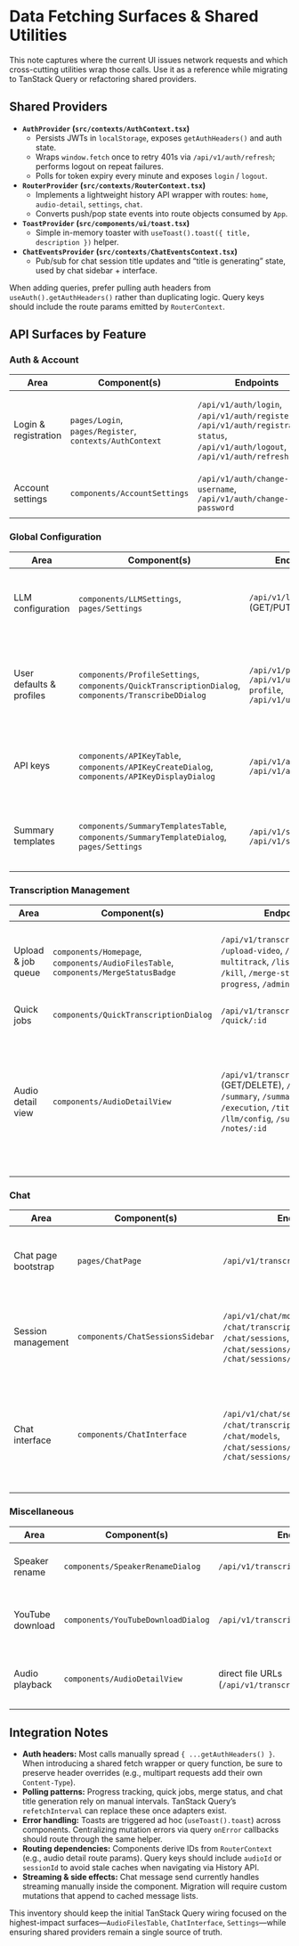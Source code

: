 # Data Fetching Surfaces & Shared Utilities

This note captures where the current UI issues network requests and which cross-cutting utilities wrap those calls. Use it as a reference while migrating to TanStack Query or refactoring shared providers.

## Shared Providers

- **`AuthProvider` (`src/contexts/AuthContext.tsx`)**
  - Persists JWTs in `localStorage`, exposes `getAuthHeaders()` and auth state.
  - Wraps `window.fetch` once to retry 401s via `/api/v1/auth/refresh`; performs logout on repeat failures.
  - Polls for token expiry every minute and exposes `login` / `logout`.
- **`RouterProvider` (`src/contexts/RouterContext.tsx`)**
  - Implements a lightweight history API wrapper with routes: `home`, `audio-detail`, `settings`, `chat`.
  - Converts push/pop state events into route objects consumed by `App`.
- **`ToastProvider` (`src/components/ui/toast.tsx`)**
  - Simple in-memory toaster with `useToast().toast({ title, description })` helper.
- **`ChatEventsProvider` (`src/contexts/ChatEventsContext.tsx`)**
  - Pub/sub for chat session title updates and “title is generating” state, used by chat sidebar + interface.

When adding queries, prefer pulling auth headers from `useAuth().getAuthHeaders()` rather than duplicating logic. Query keys should include the route params emitted by `RouterContext`.

## API Surfaces by Feature

### Auth & Account

| Area | Component(s) | Endpoints | Notes |
| --- | --- | --- | --- |
| Login & registration | `pages/Login`, `pages/Register`, `contexts/AuthContext` | `/api/v1/auth/login`, `/api/v1/auth/register`, `/api/v1/auth/registration-status`, `/api/v1/auth/logout`, `/api/v1/auth/refresh` | Form-driven POSTs; `AuthProvider` manages refresh + logout redirects. |
| Account settings | `components/AccountSettings` | `/api/v1/auth/change-username`, `/api/v1/auth/change-password` | Uses toast notifications on success/error. |

### Global Configuration

| Area | Component(s) | Endpoints | Notes |
| --- | --- | --- | --- |
| LLM configuration | `components/LLMSettings`, `pages/Settings` | `/api/v1/llm/config` (GET/PUT) | Shared between the standalone settings card and summary dialogs. |
| User defaults & profiles | `components/ProfileSettings`, `components/QuickTranscriptionDialog`, `components/TranscribeDDialog` | `/api/v1/profiles`, `/api/v1/user/default-profile`, `/api/v1/user/settings` | Mix of list fetch + create/update requests; heavy candidate for query/mutation hooks. |
| API keys | `components/APIKeyTable`, `components/APIKeyCreateDialog`, `components/APIKeyDisplayDialog` | `/api/v1/api-keys/`, `/api/v1/api-keys/:id` | Table loads keys; dialogs issue POST/DELETE and display secrets. |
| Summary templates | `components/SummaryTemplatesTable`, `components/SummaryTemplateDialog`, `pages/Settings` | `/api/v1/summaries`, `/api/v1/summaries/:id` | CRUD flows + template selection, re-used inside audio detail summaries. |

### Transcription Management

| Area | Component(s) | Endpoints | Notes |
| --- | --- | --- | --- |
| Upload & job queue | `components/Homepage`, `components/AudioFilesTable`, `components/MergeStatusBadge` | `/api/v1/transcription/upload`, `/upload-video`, `/upload-multitrack`, `/list`, `/start`, `/kill`, `/merge-status`, `/track-progress`, `/admin/queue/stats` | Combination of polling (progress), action buttons, and uploads via `fetch` + `FormData`. |
| Quick jobs | `components/QuickTranscriptionDialog` | `/api/v1/transcription/quick`, `/quick/:id` | Polls until completion. |
| Audio detail view | `components/AudioDetailView` | `/api/v1/transcription/:id` (GET/DELETE), `/notes`, `/summary`, `/summaries`, `/execution`, `/title`, `/speakers`, `/llm/config`, `/summarize`, `/notes/:id` | Largest surface: loads metadata, transcript blobs, notes CRUD, Hugging Face/summary interactions. Multiple nested fetches and polling loops. |

### Chat

| Area | Component(s) | Endpoints | Notes |
| --- | --- | --- | --- |
| Chat page bootstrap | `pages/ChatPage` | `/api/v1/transcription/:id` | Prefetch audio metadata before rendering interface. |
| Session management | `components/ChatSessionsSidebar` | `/api/v1/chat/models`, `/chat/transcriptions/:id/sessions`, `/chat/sessions`, `/chat/sessions/:id`, `/chat/sessions/:id/title` | Lists sessions per transcription, renames titles, deletes sessions. |
| Chat interface | `components/ChatInterface` | `/api/v1/chat/sessions/:id`, `/chat/transcriptions/:id/sessions`, `/chat/models`, `/chat/sessions/:id/messages`, `/chat/sessions/:id/title/auto` | Handles message history, model selection, streaming message send. Emits toast errors on failure. |

### Miscellaneous

| Area | Component(s) | Endpoints | Notes |
| --- | --- | --- | --- |
| Speaker rename | `components/SpeakerRenameDialog` | `/api/v1/transcription/:id/speakers` | GET/PUT cycles for diarization metadata. |
| YouTube download | `components/YouTubeDownloadDialog` | `/api/v1/transcription/youtube` | Starts remote download and polls status. |
| Audio playback | `components/AudioDetailView` | direct file URLs (`/api/v1/transcription/:id/download`) | Uses `fetch` + blob conversion for audio playback. |

## Integration Notes

- **Auth headers:** Most calls manually spread `{ ...getAuthHeaders() }`. When introducing a shared fetch wrapper or query function, be sure to preserve header overrides (e.g., multipart requests add their own `Content-Type`).
- **Polling patterns:** Progress tracking, quick jobs, merge status, and chat title generation rely on manual intervals. TanStack Query’s `refetchInterval` can replace these once adapters exist.
- **Error handling:** Toasts are triggered ad hoc (`useToast().toast`) across components. Centralizing mutation errors via query `onError` callbacks should route through the same helper.
- **Routing dependencies:** Components derive IDs from `RouterContext` (e.g., audio detail route params). Query keys should include `audioId` or `sessionId` to avoid stale caches when navigating via History API.
- **Streaming & side effects:** Chat message send currently handles streaming manually inside the component. Migration will require custom mutations that append to cached message lists.

This inventory should keep the initial TanStack Query wiring focused on the highest-impact surfaces—`AudioFilesTable`, `ChatInterface`, `Settings`—while ensuring shared providers remain a single source of truth.
